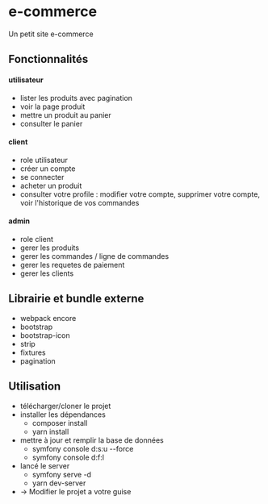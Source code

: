 # e-commerce
Un petit site e-commerce

## Fonctionnalités

#### utilisateur
- lister les produits avec pagination
- voir la page produit
- mettre un produit au panier
- consulter le panier

#### client
- role utilisateur
- créer un compte
- se connecter 
- acheter un produit
- consulter votre profile : modifier votre compte, supprimer votre compte, voir l'historique de vos commandes

#### admin
- role client
- gerer les produits
- gerer les commandes / ligne de commandes
- gerer les requetes de paiement
- gerer les clients

## Librairie et bundle externe
- webpack encore
- bootstrap 
- bootstrap-icon
- strip
- fixtures
- pagination

## Utilisation
- télécharger/cloner le projet
- installer les dépendances 
    - composer install
    - yarn install
- mettre à jour et remplir la base de données
    - symfony console d:s:u --force
    - symfony console d:f:l
- lancé le server
    - symfony serve -d
    - yarn dev-server
-  → Modifier le projet a votre guise
